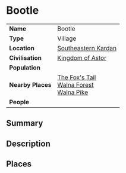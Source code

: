 # Bootle

|||
| --- | --- |
| **Name** | Bootle | place.4
| **Type** | Village |
| **Location** | [Southeastern Kardan](../../regions/southeastern-kardan.md) |
| **Civilisation** | [Kingdom of Astor](../../../civilisations/kingdom-of-astor/kingdom-of-astor.md) |
| **Population** | |
| **Nearby Places** | [The Fox's Tail](../../roads/the-foxs-tail.md)<br>[Walna Forest](../../topography/forests/walna-forest.md)<br>[Walna Pike](../../topography/mountains/walna-pike.md) |
| **People** | |

## Summary

## Description

## Places
